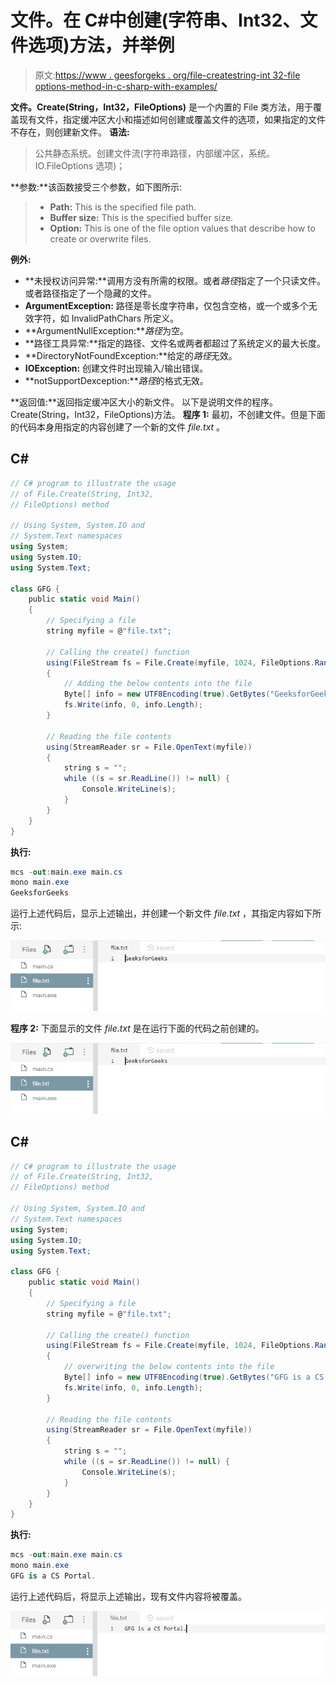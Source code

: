 # 文件。在 C#中创建(字符串、Int32、文件选项)方法，并举例

> 原文:[https://www . geesforgeks . org/file-createstring-int 32-file options-method-in-c-sharp-with-examples/](https://www.geeksforgeeks.org/file-createstring-int32-fileoptions-method-in-c-sharp-with-examples/)

**文件。Create(String，Int32，FileOptions)** 是一个内置的 File 类方法，用于覆盖现有文件，指定缓冲区大小和描述如何创建或覆盖文件的选项，如果指定的文件不存在，则创建新文件。
**语法:**

> 公共静态系统。创建文件流(字符串路径，内部缓冲区，系统。IO.FileOptions 选项)；

**参数:**该函数接受三个参数，如下图所示:

> *   **Path:** This is the specified file path.
> *   **Buffer size:** This is the specified buffer size.
> *   **Option:** This is one of the file option values that describe how to create or overwrite files.

**例外:**

*   **未授权访问异常:**调用方没有所需的权限。或者*路径*指定了一个只读文件。或者路径指定了一个隐藏的文件。
*   **ArgumentException:** 路径是零长度字符串，仅包含空格，或一个或多个无效字符，如 InvalidPathChars 所定义。
*   **ArgumentNullException:***路径*为空。
*   **路径工具异常:**指定的路径、文件名或两者都超过了系统定义的最大长度。
*   **DirectoryNotFoundException:**给定的*路径*无效。
*   **IOException:** 创建文件时出现输入/输出错误。
*   **notSupportDexception:***路径*的格式无效。

**返回值:**返回指定缓冲区大小的新文件。
以下是说明文件的程序。Create(String，Int32，FileOptions)方法。
**程序 1:** 最初，不创建文件。但是下面的代码本身用指定的内容创建了一个新的文件 *file.txt* 。

## C#

```cs
// C# program to illustrate the usage
// of File.Create(String, Int32, 
// FileOptions) method

// Using System, System.IO and
// System.Text namespaces
using System;
using System.IO;
using System.Text;

class GFG {
    public static void Main()
    {
        // Specifying a file
        string myfile = @"file.txt";

        // Calling the create() function
        using(FileStream fs = File.Create(myfile, 1024, FileOptions.RandomAccess))
        {
            // Adding the below contents into the file
            Byte[] info = new UTF8Encoding(true).GetBytes("GeeksforGeeks");
            fs.Write(info, 0, info.Length);
        }

        // Reading the file contents
        using(StreamReader sr = File.OpenText(myfile))
        {
            string s = "";
            while ((s = sr.ReadLine()) != null) {
                Console.WriteLine(s);
            }
        }
    }
}
```

**执行:**

```cs
mcs -out:main.exe main.cs
mono main.exe
GeeksforGeeks
```

运行上述代码后，显示上述输出，并创建一个新文件 *file.txt* ，其指定内容如下所示:

![file.txt](img/6f445e326f7b13a6314034199fc0eb06.png)

**程序 2:** 下面显示的文件 *file.txt* 是在运行下面的代码之前创建的。

![file.txt](img/6f445e326f7b13a6314034199fc0eb06.png)

## C#

```cs
// C# program to illustrate the usage
// of File.Create(String, Int32,
// FileOptions) method

// Using System, System.IO and
// System.Text namespaces
using System;
using System.IO;
using System.Text;

class GFG {
    public static void Main()
    {
        // Specifying a file
        string myfile = @"file.txt";

        // Calling the create() function
        using(FileStream fs = File.Create(myfile, 1024, FileOptions.RandomAccess))
        {
            // overwriting the below contents into the file
            Byte[] info = new UTF8Encoding(true).GetBytes("GFG is a CS Portal.");
            fs.Write(info, 0, info.Length);
        }

        // Reading the file contents
        using(StreamReader sr = File.OpenText(myfile))
        {
            string s = "";
            while ((s = sr.ReadLine()) != null) {
                Console.WriteLine(s);
            }
        }
    }
}
```

**执行:**

```cs
mcs -out:main.exe main.cs
mono main.exe
GFG is a CS Portal.
```

运行上述代码后，将显示上述输出，现有文件内容将被覆盖。

![](img/4bbfddbf9ee2542193b48e83bbd9a5dd.png)